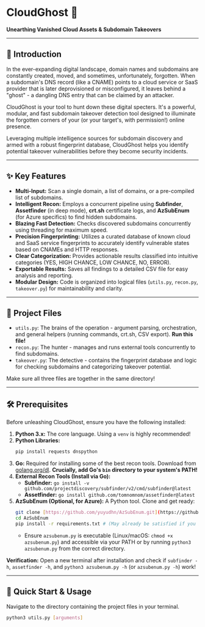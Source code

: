 # CloudGhost 👻

**Unearthing Vanished Cloud Assets & Subdomain Takeovers**

---

## 🚀 Introduction

In the ever-expanding digital landscape, domain names and subdomains are constantly created, moved, and sometimes, unfortunately, forgotten. When a subdomain's DNS record (like a CNAME) points to a cloud service or SaaS provider that is later deprovisioned or misconfigured, it leaves behind a "ghost" - a dangling DNS entry that can be claimed by an attacker.

CloudGhost is your tool to hunt down these digital specters. It's a powerful, modular, and fast subdomain takeover detection tool designed to illuminate the forgotten corners of your (or your target's, with permission!) online presence.

Leveraging multiple intelligence sources for subdomain discovery and armed with a robust fingerprint database, CloudGhost helps you identify potential takeover vulnerabilities before they become security incidents.

---

## ✨ Key Features

* **Multi-Input:** Scan a single domain, a list of domains, or a pre-compiled list of subdomains.
* **Intelligent Recon:** Employs a concurrent pipeline using **Subfinder**, **Assetfinder** (in deep mode), **crt.sh** certificate logs, and **AzSubEnum** (for Azure specifics) to find hidden subdomains.
* **Blazing Fast Detection:** Checks discovered subdomains concurrently using threading for maximum speed.
* **Precision Fingerprinting:** Utilizes a curated database of known cloud and SaaS service fingerprints to accurately identify vulnerable states based on CNAMEs and HTTP responses.
* **Clear Categorization:** Provides actionable results classified into intuitive categories (YES, HIGH CHANCE, LOW CHANCE, NO, ERROR).
* **Exportable Results:** Saves all findings to a detailed CSV file for easy analysis and reporting.
* **Modular Design:** Code is organized into logical files (`utils.py`, `recon.py`, `takeover.py`) for maintainability and clarity.

---

## 📁 Project Files

* `utils.py`: The brains of the operation - argument parsing, orchestration, and general helpers (running commands, crt.sh, CSV export). **Run this file!**
* `recon.py`: The hunter - manages and runs external tools concurrently to find subdomains.
* `takeover.py`: The detective - contains the fingerprint database and logic for checking subdomains and categorizing takeover potential.

Make sure all three files are together in the same directory!

---

## 🛠️ Prerequisites

Before unleashing CloudGhost, ensure you have the following installed:

1.  **Python 3.x:** The core language. Using a `venv` is highly recommended!
2.  **Python Libraries:**
    ```bash
    pip install requests dnspython
    ```
3.  **Go:** Required for installing some of the best recon tools. Download from [golang.org/dl](https://golang.golang.org/dl/). **Crucially, add Go's `bin` directory to your system's PATH!**
4.  **External Recon Tools (Install via Go):**
    * **Subfinder:** `go install -v github.com/projectdiscovery/subfinder/v2/cmd/subfinder@latest`
    * **Assetfinder:** `go install github.com/tomnomnom/assetfinder@latest`
5.  **AzSubEnum (Optional, for Azure):** A Python tool. Clone and get ready:
    ```bash
    git clone [https://github.com/yuyudhn/AzSubEnum.git](https://github.com/yuyudhn/AzSubEnum.git)
    cd AzSubEnum
    pip install -r requirements.txt # (May already be satisfied if you installed requests/dnspython)
    ```
    * Ensure `azsubenum.py` is executable (Linux/macOS: `chmod +x azsubenum.py`) and accessible via your PATH or by running `python3 azsubenum.py` from the correct directory.

**Verification:** Open a new terminal after installation and check if `subfinder -h`, `assetfinder -h`, and `python3 azsubenum.py -h` (or `azsubenum.py -h`) work!

---

## 🚀 Quick Start & Usage

Navigate to the directory containing the project files in your terminal.

```bash
python3 utils.py [arguments]

